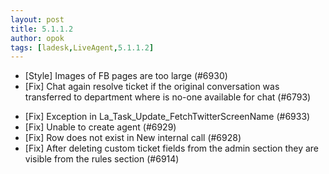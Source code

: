 ```yaml
---
layout: post
title: 5.1.1.2
author: opok
tags: [ladesk,LiveAgent,5.1.1.2]
---
```


- [Style] Images of FB pages are too large (#6930)
- [Fix] Chat again resolve ticket if the original conversation was transferred to department where is no-one available for chat (#6793)

<!--more--> 

- [Fix] Exception in La_Task_Update_FetchTwitterScreenName (#6933)
- [Fix] Unable to create agent (#6929)
- [Fix] Row does not exist in New internal call (#6928)
- [Fix] After deleting custom ticket fields from the admin section they are visible from the rules section (#6914)

